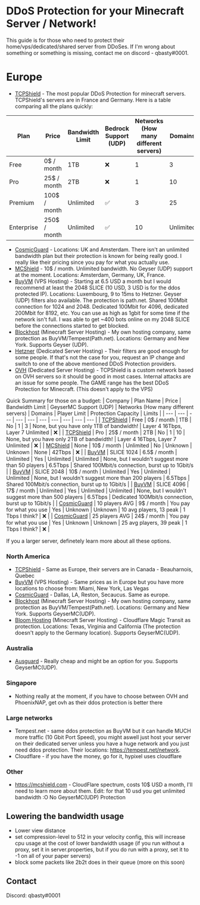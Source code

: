 # DDoS Protection for your Minecraft Server / Network!


This guide is for those who need to protect their home/vps/dedicated/shared server from DDoSes. If I'm wrong about something or something is missing, contact me on discord - qbasty#0001.


# Europe
- [TCPShield](https://tcpshield.com) - The most popular DDoS Protection for minecraft servers. TCPShield's servers are in France and Germany. Here is a table comparing all the plans quickly: 

| Plan  | Price  | Bandwidth Limit  | Bedrock Support (UDP)  | Networks (How many different servers)  | Domains  |
| --- | --- | --- | --- | --- | --- |
| Free  | 0$ / month  | 1TB  | :x:  | 1  | 3  |
| Pro  | 25$ / month  | 2TB  | :x:  | 1  | 10  |
| Premium  | 100$ / month  | Unlimited  | :white_check_mark:  | 3  | 25  |
| Enterprise  | 250$ / month  | Unlimited  | :white_check_mark:  | 10  | Unlimited  |

- [CosmicGuard](https://cosmicguard.com) - Locations: UK and Amsterdam. There isn't an unlimited bandwidth plan but their protection is known for being really good. I really like their pricing since you pay for what you actually use.
- [MCShield](https://mcshield.com) - 10$ / month. Unlimited bandwidth. No Geyser (UDP) support at the moment. Locations: Amsterdam, Germany, UK, France.
- [BuyVM](https://buyvm.net) (VPS Hosting) - Starting at 6.5 USD a month but I would recommend at least the 2048 SLICE (10 USD, 3 USD is for the ddos protected IP). Locations: Luxembourg, 9 to 15ms to Hetzner. Geyser (UDP) filters also available. The protection is path.net. Shared 100Mbit connection for 1024 and 2048. Dedicated 100Mbit for 4096, dedicated 200Mbit for 8192, etc. You can use as high as 1gbit for some time if the network isn't full. I was able to get ~400 bots online on my 2048 SLICE before the connections started to get blocked.
- [Blockhost](https://blockhost.net) (Minecraft Server Hosting) - My own hosting company, same protection as BuyVM/Tempest(Path.net). Locations: Germany and New York. Supports Geyser (UDP).
- [Hetzner](https://hetzner.com) (Dedicated Server Hosting) - Their filters are good enough for some people. If that's not the case for you, request an IP change and switch to one of the above mentioned DDoS Protection providers.
- [OVH](https://www.ovhcloud.com/en/) (Dedicated Server Hosting) - TCPShield is a custom network based on OVH servers so it should be good in most cases. Internal attacks are an issue for some people. The GAME range has the best DDoS Protection for Minecraft. (This doesn't apply to the VPS)

Quick Summary for those on a budget:
| Company | Plan Name | Price | Bandwidth Limit | GeyserMC Support (UDP) | Networks (How many different servers) | Domains | Player Limit | Protection Capacity | Limits |
| --- | --- | --- | --- | --- | --- | --- | --- | --- | --- |
| [TCPShield](https://tcpshield.com) | Free | 0$ / month | 1TB | No | 1 | 3 | None, but you have only 1TB of bandwidth! | Layer 4 16Tbps, Layer 7 Unlimited | :x: |
| [TCPShield](https://tcpshield.com) | Pro | 25$ / month | 2TB | No | 1 | 10 | None, but you have only 2TB of bandwidth! | Layer 4 16Tbps, Layer 7 Unlimited | :x: |
| [MCShield](https://mcshield.com) | None | 10$ / month | Unlimited | No | Unknown | Unknown | None | 42Tbps | :x: |
| [BuyVM](https://buyvm.net) | SLICE 1024 | 6.5$ / month | Unlimited | Yes | Unlimited | Unlimited | None, but I wouldn't suggest more than 50 players | 6.5Tbps | Shared 100Mbit/s connection, burst up to 1Gbit/s |
| [BuyVM](https://buyvm.net) | SLICE 2048 | 10$ / month | Unlimited  | Yes | Unlimited | Unlimited | None, but I wouldn't suggest more than 200 players | 6.5Tbps | Shared 100Mbit/s connection, burst up to 1Gbit/s |
| [BuyVM](https://buyvm.net) | SLICE 4096 | 17$ / month | Unlimited | Yes | Unlimited | Unlimited | None, but I wouldn't suggest more than 500 players | 6.5Tbps | Dedicated 100Mbit/s connection, burst up to 1Gbit/s |
| [CosmicGuard](https://cosmicguard.com) | 10 players AVG | 9$ / month | You pay for what you use | Yes | Unknown | Unknown | 10 avg players, 13 peak | 1 Tbps I think? | :x: |
| [CosmicGuard](https://cosmicguard.com) | 25 players AVG | 24$ / month | You pay for what you use | Yes | Unknown | Unknown | 25 avg players, 39 peak | 1 Tbps I think? | :x: |

If you a larger server, definetely learn more about all these options.

### North America
- [TCPShield](https://tcpshield.com) - Same as Europe, their servers are in Canada - Beauharnois, Quebec
- [BuyVM](https://buyvm.net) (VPS Hosting) - Same prices as in Europe but you have more locations to choose from: Miami, New York, Las Vegas
- [CosmicGuard](https://cosmicguard.com) - Dallas, LA, Reston, Secaucus. Same as europe.
- [Blockhost](https://blockhost.net) (Minecraft Server Hosting) - My own hosting company, same protection as BuyVM/Tempest(Path.net). Locations: Germany and New York. Supports GeyserMC(UDP).
- [Bloom Hosting](https://bloom.host) (Minecraft Server Hosting) - Cloudflare Magic Transit as protection. Locations: Texas, Virginia and California (The protection doesn't apply to the Germany location). Supports GeyserMC(UDP).

### Australia
- [Ausguard](https://discord.gg/TQwezt4Sq5) - Really cheap and might be an option for you. Supports GeyserMC(UDP).

### Singapore
- Nothing really at the moment, if you have to choose between OVH and PhoenixNAP, get ovh as their ddos protection is better there

### Large networks
- Tempest.net - same ddos protection as BuyVM but it can handle MUCH more traffic (10 Gbit Port Speed), you might aswell just host your server on their dedicated server unless you have a huge network and you just need ddos protection. Their locations: https://tempest.net/network.
- Cloudflare - if you have the money, go for it, hypixel uses cloudflare

### Other
- https://mcshield.com - CloudFlare spectrum, costs 10$ USD a month, I'll need to learn more about them. Edit: for that 10 usd you get unlimited bandwidth :O No GeyserMC(UDP) Protection

## Lowering the bandwidth usage
- Lower view distance
- set compression-level to 512 in your velocity config, this will increase cpu usage at the cost of lower bandwidth usage (if you run without a proxy, set it in server.properties, but if you do run with a proxy, set it to -1 on all of your paper servers)
- block some packets like 2b2t does in their queue (more on this soon)


## Contact
Discord: qbasty#0001
